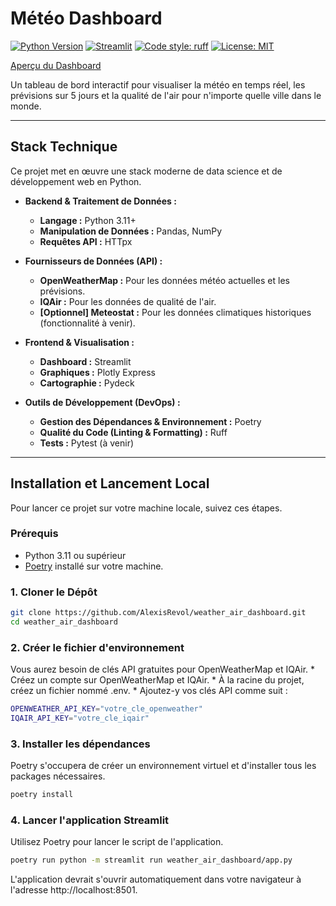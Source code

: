 # Météo Dashboard

[![Python Version](https://img.shields.io/badge/Python-3.11+-blue.svg)](https://www.python.org/downloads/)
[![Streamlit](https://img.shields.io/badge/Framework-Streamlit-red.svg)](https://streamlit.io)
[![Code style: ruff](https://img.shields.io/endpoint?url=https://raw.githubusercontent.com/astral-sh/ruff/main/assets/badge/v2.json)](https://github.com/astral-sh/ruff)
[![License: MIT](https://img.shields.io/badge/License-MIT-yellow.svg)](https://opensource.org/licenses/MIT)

[Aperçu du Dashboard](https://raw.githubusercontent.com/AlexisRevol/weather_air_dashboard/main/.github/assets/demo_weather.gif)

Un tableau de bord interactif pour visualiser la météo en temps réel, les prévisions sur 5 jours et la qualité de l'air pour n'importe quelle ville dans le monde.

---


## Stack Technique

Ce projet met en œuvre une stack moderne de data science et de développement web en Python.

*   **Backend & Traitement de Données :**
    *   **Langage :** Python 3.11+
    *   **Manipulation de Données :** Pandas, NumPy
    *   **Requêtes API :** HTTpx

*   **Fournisseurs de Données (API) :**
    *   **OpenWeatherMap :** Pour les données météo actuelles et les prévisions.
    *   **IQAir :** Pour les données de qualité de l'air.
    *   **[Optionnel] Meteostat :** Pour les données climatiques historiques (fonctionnalité à venir).

*   **Frontend & Visualisation :**
    *   **Dashboard :** Streamlit
    *   **Graphiques :** Plotly Express
    *   **Cartographie :** Pydeck

*   **Outils de Développement (DevOps) :**
    *   **Gestion des Dépendances & Environnement :** Poetry
    *   **Qualité du Code (Linting & Formatting) :** Ruff
    *   **Tests :** Pytest (à venir)

---

## Installation et Lancement Local

Pour lancer ce projet sur votre machine locale, suivez ces étapes.

### Prérequis

*   Python 3.11 ou supérieur
*   [Poetry](https://python-poetry.org/docs/#installation) installé sur votre machine.

### 1. Cloner le Dépôt

```bash
git clone https://github.com/AlexisRevol/weather_air_dashboard.git
cd weather_air_dashboard
```

### 2. Créer le fichier d'environnement

Vous aurez besoin de clés API gratuites pour OpenWeatherMap et IQAir.
    * Créez un compte sur OpenWeatherMap et IQAir.
    * À la racine du projet, créez un fichier nommé .env.
    * Ajoutez-y vos clés API comme suit :

```bash
OPENWEATHER_API_KEY="votre_cle_openweather"
IQAIR_API_KEY="votre_cle_iqair"
```

### 3. Installer les dépendances

Poetry s'occupera de créer un environnement virtuel et d'installer tous les packages nécessaires.

```bash
poetry install
```

### 4. Lancer l'application Streamlit

Utilisez Poetry pour lancer le script de l'application.

```bash
poetry run python -m streamlit run weather_air_dashboard/app.py
```

L'application devrait s'ouvrir automatiquement dans votre navigateur à l'adresse http://localhost:8501.